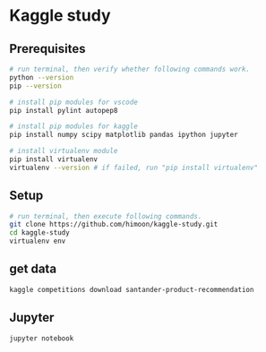 # Kaggle study

## Prerequisites

```sh
# run terminal, then verify whether following commands work.
python --version
pip --version

# install pip modules for vscode
pip install pylint autopep8

# install pip modules for kaggle
pip install numpy scipy matplotlib pandas ipython jupyter

# install virtualenv module
pip install virtualenv
virtualenv --version # if failed, run "pip install virtualenv"
```

## Setup

```sh
# run terminal, then execute following commands.
git clone https://github.com/himoon/kaggle-study.git
cd kaggle-study
virtualenv env
```

## get data

```sh
kaggle competitions download santander-product-recommendation
```

## Jupyter

```sh
jupyter notebook
```
